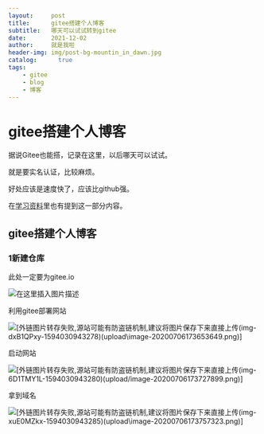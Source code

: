 ```yaml
---
layout:     post
title:      gitee搭建个人博客
subtitle:   哪天可以试试转到gitee
date:       2021-12-02
author:     就是我啦
header-img: img/post-bg-mountin_in_dawn.jpg
catalog: 	  true
tags:
    - gitee    
    - blog  
    - 博客  
---
```


# gitee搭建个人博客



据说Gitee也能搭，记录在这里，以后哪天可以试试。

就是要实名认证，比较麻烦。

好处应该是速度快了，应该比github强。



在[学习资料](/1-resources/)里也有提到这一部分内容。



## gitee搭建个人博客
### 1新建仓库
此处一定要为gitee.io

![在这里插入图片描述](https://gitee.com/shenyao/sohossl/raw/master/images/20200706182257501.png)

利用gitee部署网站

![[外链图片转存失败,源站可能有防盗链机制,建议将图片保存下来直接上传(img-dxB1QPxy-1594030943278)(upload\image-20200706173653649.png)]](https://gitee.com/shenyao/sohossl/raw/master/images/20200706182400328.png)

启动网站

![[外链图片转存失败,源站可能有防盗链机制,建议将图片保存下来直接上传(img-6D1TMY1L-1594030943280)(upload/image-20200706173727899.png)]](https://gitee.com/shenyao/sohossl/raw/master/images/20200706182409859.png)

拿到域名

![[外链图片转存失败,源站可能有防盗链机制,建议将图片保存下来直接上传(img-xuE0MZkx-1594030943285)(upload\image-20200706173757323.png)]](https://gitee.com/shenyao/sohossl/raw/master/images/20200706182415883.png)




